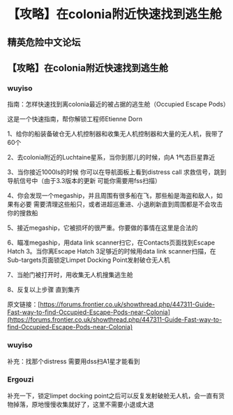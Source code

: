 # 【攻略】在colonia附近快速找到逃生舱

## 精英危险中文论坛

## 【攻略】在colonia附近快速找到逃生舱

### wuyiso

指南：怎样快速找到离colonia最近的被占据的逃生舱（Occupied Escape Pods）

这是一个快速指南，帮你解锁工程师Etienne Dorn

1、给你的船装备破仓无人机控制器和收集无人机控制器和大量的无人机，我带了60个

2、去colonia附近的Luchtaine星系，当你到那儿的时候，向A 1气态巨星靠近

3、当你接近1000ls的时候 你可以在导航面板上看到distress call 求救信号，跳到导航信号中（由于3.3版本的更新 可能你需要用fss扫描）

4、你会发现一个megaship，并且周围有很多船在飞，那些船是海盗和敌人，如果有必要 需要清理这些船只，或者进超巡重进、小退刷新直到周围都是不会攻击你的搜救船

5、接近megaship，它被损坏的很严重。你要做的事情在这里是合法的

6、瞄准megaship，用data link scanner扫它，在Contacts页面找到Escape Hatch 3。当你离Escape Hatch 3足够近的时候用data link scanner扫描，在Sub-targets页面锁定Limpet Docking Point发射破仓无人机

7、当舱门被打开时，用收集无人机搜集逃生舱

8、反复以上步骤 直到集齐

原文链接：[https://forums.frontier.co.uk/showthread.php/447311-Guide-Fast-way-to-find-Occupied-Escape-Pods-near-Colonia](https://forums.frontier.co.uk/showthread.php/447311-Guide-Fast-way-to-find-Occupied-Escape-Pods-near-Colonia)

### wuyiso

补充：找那个distress 需要用dss扫A1星才能看到

### Ergouzi

补充一下，锁定limpet docking point之后可以反复发射破舱无人机，会一直有货物掉落，原地慢慢收集就好了，这里不需要小退或大退

